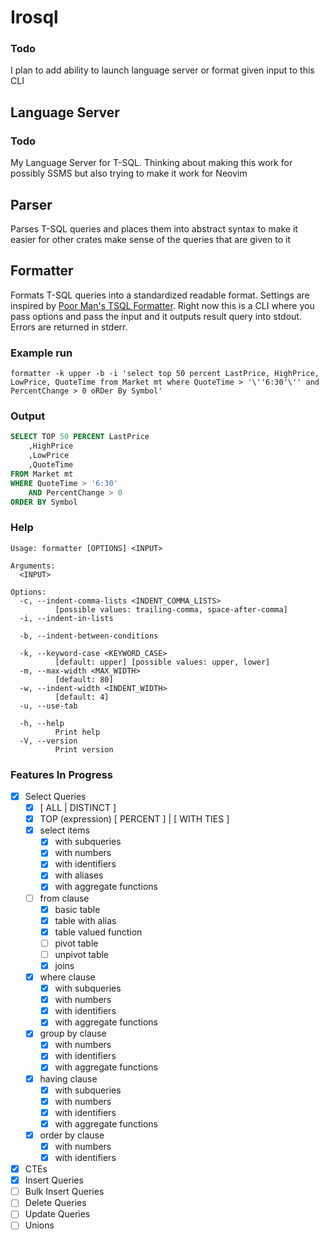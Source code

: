 # Irosql

### Todo

I plan to add ability to launch language server or format given input to this CLI

## Language Server

### Todo

My Language Server for T-SQL. Thinking about making this work for possibly SSMS
but also trying to make it work for Neovim

## Parser

Parses T-SQL queries and places them into abstract syntax to make it easier for other crates
make sense of the queries that are given to it

## Formatter

Formats T-SQL queries into a standardized readable format. Settings are inspired by 
[Poor Man's TSQL Formatter](https://github.com/TaoK/PoorMansTSqlFormatter). Right now
this is a CLI where you pass options and pass the input and it outputs result query into stdout.
Errors are returned in stderr.

### Example run 

`formatter -k upper -b -i 'select top 50 percent LastPrice, HighPrice, LowPrice, QuoteTime from Market mt where QuoteTime > '\''6:30'\'' and PercentChange > 0 oRDer By Symbol'`

### Output

```sql
SELECT TOP 50 PERCENT LastPrice
    ,HighPrice
    ,LowPrice
    ,QuoteTime
FROM Market mt
WHERE QuoteTime > '6:30'
    AND PercentChange > 0
ORDER BY Symbol
```

### Help

```
Usage: formatter [OPTIONS] <INPUT>

Arguments:
  <INPUT>

Options:
  -c, --indent-comma-lists <INDENT_COMMA_LISTS>
          [possible values: trailing-comma, space-after-comma]
  -i, --indent-in-lists

  -b, --indent-between-conditions

  -k, --keyword-case <KEYWORD_CASE>
          [default: upper] [possible values: upper, lower]
  -m, --max-width <MAX_WIDTH>
          [default: 80]
  -w, --indent-width <INDENT_WIDTH>
          [default: 4]
  -u, --use-tab

  -h, --help
          Print help
  -V, --version
          Print version
```

### Features In Progress

- [x] Select Queries
    - [x] \[ ALL | DISTINCT ]
    - [x] TOP (expression) \[ PERCENT ] | \[ WITH TIES ]  
    - [x] select items
        - [x] with subqueries
        - [x] with numbers
        - [x] with identifiers
        - [x] with aliases
        - [x] with aggregate functions
    - [ ] from clause
        - [x] basic table
        - [x] table with alias
        - [x] table valued function
        - [ ] pivot table
        - [ ] unpivot table
        - [x] joins
    - [x] where clause 
        - [x] with subqueries
        - [x] with numbers
        - [x] with identifiers
        - [x] with aggregate functions
    - [x] group by clause
        - [x] with numbers
        - [x] with identifiers
        - [x] with aggregate functions
    - [x] having clause
        - [x] with subqueries
        - [x] with numbers
        - [x] with identifiers
        - [x] with aggregate functions
    - [x] order by clause
        - [x] with numbers
        - [x] with identifiers

- [x] CTEs
- [x] Insert Queries
- [ ] Bulk Insert Queries
- [ ] Delete Queries
- [ ] Update Queries
- [ ] Unions
